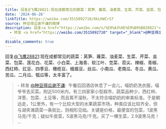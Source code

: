 ```yaml
---
title: 回复@飞鹰28821:现在成都常见的蔬菜：莴笋、蕹菜、油麦菜、生菜、芹菜、韭菜、包菜、莲花白、花菜、小白菜、上海青、软江叶、苋菜、苕尖、辣椒、青椒、西红柿、...
date: '2024-06-26'
linkTitle: https://weibo.com/3515092710/OkLKWCrS7
source: 种豆得瓜谢不谦的微博
description: 回复<a href="https://weibo.com/n/%E9%A3%9E%E9%B9%B028821">@飞鹰28821</a>:现在成都常见的蔬菜：莴笋、蕹菜、油麦菜、生菜、芹菜、韭菜、包菜、莲花白、花菜、小白菜、上海青、软江叶、苋菜、苕尖、辣椒、青椒、西红柿、豇豆、四季豆、橄榄豆、蛾眉豆、丝瓜、小南瓜、老南瓜、冬瓜、黄瓜、苦瓜、二月瓜、瓠瓜等，太丰富了。<br><blockquote>
  - 转发 <a href="https://weibo.com/3515092710" target="_blank">@种豆得瓜谢不谦</a>: 午餐后回酒店休息了一会儿，喵奶奶洗衣服，喵爷爷去买菜。附近500米内，有三四家家小型超市，蔬菜品种少，西红柿、洋葱、包菜、土豆等，而且蔫不溜秋，不太符合喵奶奶的审美标准。于是朝远走，1公里外，有一个比较大型的水果蔬菜市场，种类应该比较齐全，但与湖夹滩蔬菜一条街比，则相形见绌。关键是价格，最便宜的包菜，1波黑马克/千克；疑似牛皮菜，5波黑马克/千克。买了一棵生菜，2.9波黑马克！<br>
  ...
disable_comments: true
---
```

回复<a href="https://weibo.com/n/%E9%A3%9E%E9%B9%B028821">@飞鹰28821</a>:现在成都常见的蔬菜：莴笋、蕹菜、油麦菜、生菜、芹菜、韭菜、包菜、莲花白、花菜、小白菜、上海青、软江叶、苋菜、苕尖、辣椒、青椒、西红柿、豇豆、四季豆、橄榄豆、蛾眉豆、丝瓜、小南瓜、老南瓜、冬瓜、黄瓜、苦瓜、二月瓜、瓠瓜等，太丰富了。<br><blockquote> - 转发 <a href="https://weibo.com/3515092710" target="_blank">@种豆得瓜谢不谦</a>: 午餐后回酒店休息了一会儿，喵奶奶洗衣服，喵爷爷去买菜。附近500米内，有三四家家小型超市，蔬菜品种少，西红柿、洋葱、包菜、土豆等，而且蔫不溜秋，不太符合喵奶奶的审美标准。于是朝远走，1公里外，有一个比较大型的水果蔬菜市场，种类应该比较齐全，但与湖夹滩蔬菜一条街比，则相形见绌。关键是价格，最便宜的包菜，1波黑马克/千克；疑似牛皮菜，5波黑马克/千克。买了一棵生菜，2.9波黑马克！<br> ...